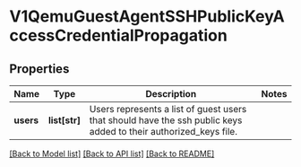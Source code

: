 # V1QemuGuestAgentSSHPublicKeyAccessCredentialPropagation

## Properties
Name | Type | Description | Notes
------------ | ------------- | ------------- | -------------
**users** | **list[str]** | Users represents a list of guest users that should have the ssh public keys added to their authorized_keys file. | 

[[Back to Model list]](../README.md#documentation-for-models) [[Back to API list]](../README.md#documentation-for-api-endpoints) [[Back to README]](../README.md)


